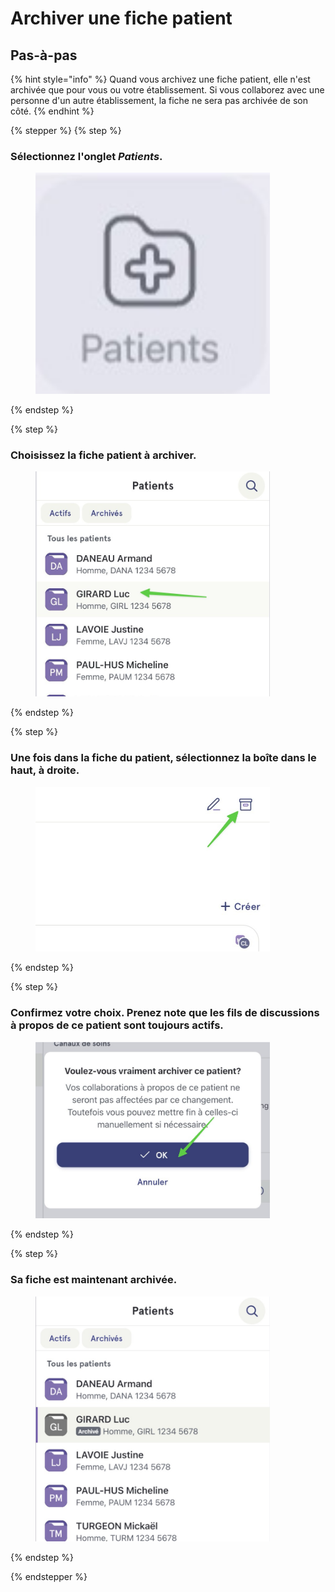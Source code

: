 # Archiver une fiche patient

## Pas-à-pas

{% hint style="info" %}
Quand vous archivez une fiche patient, elle n'est archivée que pour vous ou votre établissement. Si vous collaborez avec une personne d'un autre établissement, la fiche ne sera pas archivée de son côté.
{% endhint %}

{% stepper %}
{% step %}
### Sélectionnez l'onglet *Patients*.

<div align="left"><figure><img src="../../.gitbook/assets/Archiver une fiche patient - Step 1.jpeg" alt="" width="375"><figcaption></figcaption></figure></div>
{% endstep %}

{% step %}
### Choisissez la fiche patient à archiver.

<div align="left"><figure><img src="../../.gitbook/assets/Archiver une fiche patient - Step 2.jpeg" alt="" width="375"><figcaption></figcaption></figure></div>
{% endstep %}


{% step %}
### Une fois dans la fiche du patient, sélectionnez la boîte dans le haut, à droite.

<div align="left"><figure><img src="../../.gitbook/assets/Archiver une fiche patient - Step 3.jpeg" alt="" width="375"><figcaption></figcaption></figure></div>
{% endstep %}

{% step %}
### Confirmez votre choix. Prenez note que les fils de discussions à propos de ce patient sont toujours actifs.

<div align="left"><figure><img src="../../.gitbook/assets/Archiver une fiche patient - Step 4.jpeg" alt="" width="375"><figcaption></figcaption></figure></div>
{% endstep %}

{% step %}
### Sa fiche est maintenant archivée. 

<div align="left"><figure><img src="../../.gitbook/assets/Archiver une fiche patient - Step 5.jpeg" alt="" width="375"><figcaption></figcaption></figure></div>
{% endstep %}

{% endstepper %}
